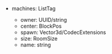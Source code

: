 - machines: ListTag<CompoundTag>
  - owner: UUID/string
  - center: BlockPos
  - spawn: Vector3d/CodecExtensions
  - size: RoomSize
  - name: string